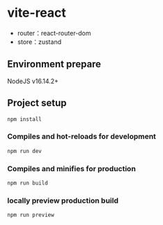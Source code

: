 # vite-react
 - router：react-router-dom
 - store：zustand

## Environment prepare
NodeJS v16.14.2+

## Project setup
```
npm install
```

### Compiles and hot-reloads for development
```
npm run dev
```

### Compiles and minifies for production
```
npm run build
```

### locally preview production build
```
npm run preview
```
